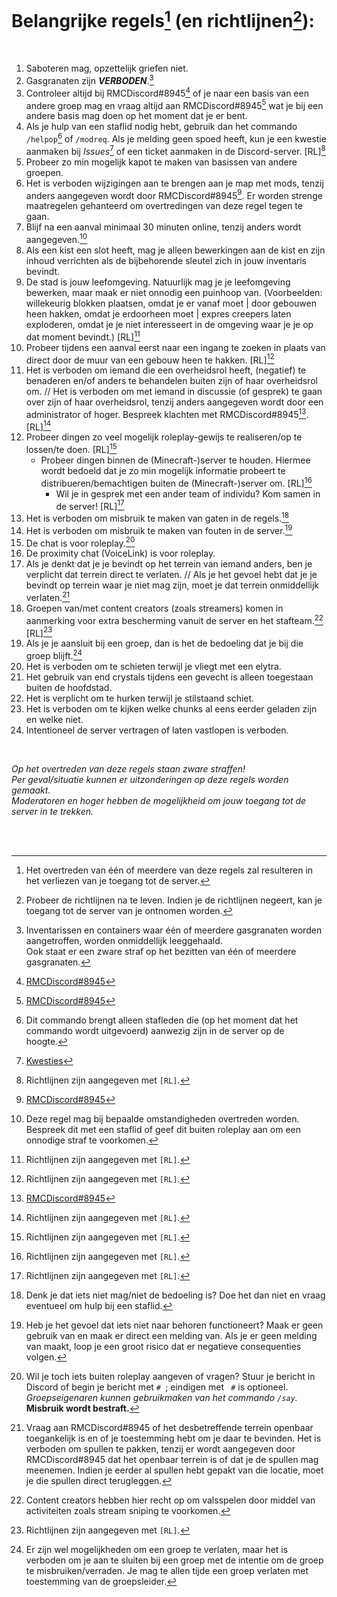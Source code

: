 # Belangrijke regels[^regels] (en richtlijnen[^richtlijnen]):
<br>

1. Saboteren mag, opzettelijk griefen niet.<br>
2. Gasgranaten zijn **_VERBODEN_**.[^gasgranaten]<br>
3. Controleer altijd bij RMCDiscord#8945[^contact] of je naar een basis van een andere groep mag en vraag altijd aan RMCDiscord#8945[^contact] wat je bij een andere basis mag doen op het moment dat je er bent.<br>
4. Als je hulp van een staflid nodig hebt, gebruik dan het commando `/helpop`[^opmerking] of `/modreq`. Als je melding geen spoed heeft, kun je een kwestie aanmaken bij _Issues_[^kwesties] of een ticket aanmaken in de Discord-server. [RL][^identificatie_richtlijnen]<br>
5. Probeer zo min mogelijk kapot te maken van basissen van andere groepen.<br>
6. Het is verboden wijzigingen aan te brengen aan je map met mods, tenzij anders aangegeven wordt door RMCDiscord#8945[^contact]. Er worden strenge maatregelen gehanteerd om overtredingen van deze regel tegen te gaan.<br>
7. Blijf na een aanval minimaal 30 minuten online, tenzij anders wordt aangegeven.[^uitzonderingen]<br>
8. Als een kist een slot heeft, mag je alleen bewerkingen aan de kist en zijn inhoud verrichten als de bijbehorende sleutel zich in jouw inventaris bevindt.<br>
9. De stad is jouw leefomgeving. Natuurlijk mag je je leefomgeving bewerken, maar maak er niet onnodig een puinhoop van. (Voorbeelden: willekeurig blokken plaatsen, omdat je er vanaf moet | door gebouwen heen hakken, omdat je erdoorheen moet | expres creepers laten exploderen, omdat je je niet interesseert in de omgeving waar je je op dat moment bevindt.) [RL][^identificatie_richtlijnen]<br>
10. Probeer tijdens een aanval eerst naar een ingang te zoeken in plaats van direct door de muur van een gebouw heen te hakken. [RL][^identificatie_richtlijnen]
11. Het is verboden om iemand die een overheidsrol heeft, (negatief) te benaderen en/of anders te behandelen buiten zijn of haar overheidsrol om. // Het is verboden om met iemand in discussie (of gesprek) te gaan over zijn of haar overheidsrol, tenzij anders aangegeven wordt door een administrator of hoger. Bespreek klachten met RMCDiscord#8945[^contact]. [RL][^identificatie_richtlijnen]<br>
12. Probeer dingen zo veel mogelijk roleplay-gewijs te realiseren/op te lossen/te doen. [RL][^identificatie_richtlijnen]<br>
    - Probeer dingen binnen de (Minecraft-)server te houden. Hiermee wordt bedoeld dat je zo min mogelijk informatie probeert te distribueren/bemachtigen buiten de (Minecraft-)server om. [RL][^identificatie_richtlijnen]<br>
      - Wil je in gesprek met een ander team of individu? Kom samen in de server! [RL][^identificatie_richtlijnen]<br>
13. Het is verboden om misbruik te maken van gaten in de regels.[^misbruik_regels]
14. Het is verboden om misbruik te maken van fouten in de server.[^misbruik_fouten]
15. De chat is voor roleplay.[^chat]
16. De proximity chat (VoiceLink) is voor roleplay.
17. Als je denkt dat je je bevindt op het terrein van iemand anders, ben je verplicht dat terrein direct te verlaten. // Als je het gevoel hebt dat je je bevindt op terrein waar je niet mag zijn, moet je dat terrein onmiddellijk verlaten.[^verboden_terrein]
18. Groepen van/met content creators (zoals streamers) komen in aanmerking voor extra bescherming vanuit de server en het stafteam.[^extra_bescherming] [RL][^identificatie_richtlijnen]
19. Als je je aansluit bij een groep, dan is het de bedoeling dat je bij die groep blijft.[^loyaliteit]
20. Het is verboden om te schieten terwijl je vliegt met een elytra.
21. Het gebruik van end crystals tijdens een gevecht is alleen toegestaan buiten de hoofdstad.
22. Het is verplicht om te hurken terwijl je stilstaand schiet.
23. Het is verboden om te kijken welke chunks al eens eerder geladen zijn en welke niet.
24. Intentioneel de server vertragen of laten vastlopen is verboden.

<br>

_Op het overtreden van deze regels staan zware straffen!<br>Per geval/situatie kunnen er uitzonderingen op deze regels worden gemaakt.<br>Moderatoren en hoger hebben de mogelijkheid om jouw toegang tot de server in te trekken._

<br><br>

[^regels]: Het overtreden van één of meerdere van deze regels zal resulteren in het verliezen van je toegang tot de server.
[^richtlijnen]: Probeer de richtlijnen na te leven. Indien je de richtlijnen negeert, kan je toegang tot de server van je ontnomen worden.
[^gasgranaten]: Inventarissen en containers waar één of meerdere gasgranaten worden aangetroffen, worden onmiddellijk leeggehaald.<br>Ook staat er een zware straf op het bezitten van één of meerdere gasgranaten.
[^contact]: [RMCDiscord#8945](https://discordapp.com/users/366622006059204609)
[^opmerking]: Dit commando brengt alleen stafleden die (op het moment dat het commando wordt uitgevoerd) aanwezig zijn in de server op de hoogte.
[^kwesties]: [Kwesties](https://github.com/Guncraft/Informatie/issues/new?assignees=&labels=Hulp+nodig+%28Minecraft%29&template=hulp-nodig-in-de-minecraft-server.md&title=Hulp%20nodig%20in%20de%20Minecraft-server)
[^identificatie_richtlijnen]: Richtlijnen zijn aangegeven met `[RL]`.
[^uitzonderingen]: Deze regel mag bij bepaalde omstandigheden overtreden worden. Bespreek dit met een staflid of geef dit buiten roleplay aan om een onnodige straf te voorkomen.
[^misbruik_regels]: Denk je dat iets niet mag/niet de bedoeling is? Doe het dan niet en vraag eventueel om hulp bij een staflid.
[^misbruik_fouten]: Heb je het gevoel dat iets niet naar behoren functioneert? Maak er geen gebruik van en maak er direct een melding van. Als je er geen melding van maakt, loop je een groot risico dat er negatieve consequenties volgen.
[^chat]: Wil je toch iets buiten roleplay aangeven of vragen? Stuur je bericht in Discord of begin je bericht met `# `; eindigen met ` #` is optioneel. _Groepseigenaren kunnen gebruikmaken van het commando `/say`._<br>**Misbruik wordt bestraft.**
[^verboden_terrein]: Vraag aan RMCDiscord#8945[^contact] of het desbetreffende terrein openbaar toegankelijk is en of je toestemming hebt om je daar te bevinden. Het is verboden om spullen te pakken, tenzij er wordt aangegeven door RMCDiscord#8945[^contact] dat het openbaar terrein is of dat je de spullen mag meenemen. Indien je eerder al spullen hebt gepakt van die locatie, moet je die spullen direct terugleggen.
[^extra_bescherming]: Content creators hebben hier recht op om valsspelen door middel van activiteiten zoals stream sniping te voorkomen.
[^loyaliteit]: Er zijn wel mogelijkheden om een groep te verlaten, maar het is verboden om je aan te sluiten bij een groep met de intentie om de groep te misbruiken/verraden. Je mag te allen tijde een groep verlaten met toestemming van de groepsleider.
